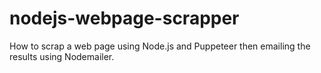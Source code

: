 # nodejs-webpage-scrapper
How to scrap a web page using Node.js and Puppeteer then emailing the results using Nodemailer.
